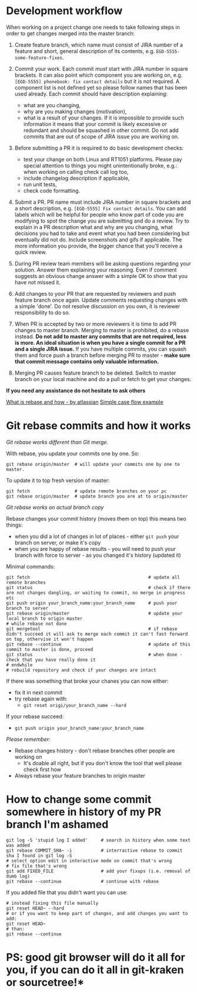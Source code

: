 # Development workflow

When working on a project change one needs to take following steps in order to get
changes merged into the master branch:

1. Create feature branch, which name must consist of JIRA number of a feature and 
short, general description of its contents, e.g. `EGD-5555-some-feature-fixes`.

2. Commit your work. Each commit *must* start with JIRA number in square brackets. It can also point
which component you are working on, e.g. `[EGD-5555] phonebook: fix contact details`
but it is not required. A component list is not defined yet so please follow names
that has been used already. Each commit should have description explaining:
   * what are you changing,
   * why are you making changes (motivation),
   * what is a result of your changes.
 If it is impossible to provide such information it means that your commit is likely
 excessive or redundant and should be squashed in other commit. Do not add
 commits that are out of scope of JIRA issue you are working on.

3. Before submitting a PR it is required to do basic development checks:
   * test your change on both Linux and RT1051 platforms. Please pay special attention to
 things you might unintentionally broke, e.g.: when working on calling check call log
 too,
   * include changelog description if applicable,
   * run unit tests,
   * check code formatting.

4. Submit a PR. PR name must include JIRA number in square brackets and a short
 description, e.g. `[EGD-5555] Fix contact details`. You can add labels which will be
 helpful for people who know part of code you are modifying to spot the change you are submitting and do a review. Try to explain in a PR description what and why are you
 changing, what decisions you had to take and event what you had been considering
 but eventually did not do. Include screenshots and gifs if applicable. The more
 information you provide, the bigger chance that you'll receive a quick review.

5. During PR review team members will be asking questions regarding your solution.
Answer them explaining your reasoning. Even if comment suggests an obvious change
answer with a simple OK to show that you have not missed it.

6. Add changes to your PR that are requested by reviewers and push feature branch
once again. Update comments requesting changes with a simple 'done'. Do not resolve
discussion on you own, it is reviewer responsibility to do so.

7. When PR is accepted by two or more reviewers it is time to add PR changes to master branch. Merging to
master is prohibited, do a rebase instead. **Do not add to master any commits that
are not required, less is more. An ideal situation is when you have a single commit
for a PR and a single JIRA issue.** If you have multiple commits, you can squash
them and force push a branch before merging PR to master - **make sure that commit message contains only valuable information.**

1. Merging PR causes feature branch to be deleted. Switch to master branch on
your local machine and do a pull or fetch to get your changes.

**If you need any assistance do not hesitate to ask others**

[What is rebase and how - by atlassian](https://www.atlassian.com/git/tutorials/merging-vs-rebasing)
[Simple case flow example](https://makandracards.com/makandra/36003-recommended-git-workflow-for-feature-branches)

# Git rebase commits and how it works

*Git rebase works different than Git merge.*

With rebase, you update your commits one by one. So:
```
git rebase origin/master  # will update your commits one by one to master.
```

To update it to top fresh version of master:
```
git fetch                 # update remote branches on your pc
git rebase origin/master  # update branch you are at to origin/master
```

*Git rebase works on actual branch copy*

Rebase changes your commit history (moves them on top) this means two things:  
* when you did a lot of changes in lot of places - either `git push` your branch on server, or make it's copy  
* when you are happy of rebase results - you will need to push your branch with force to server - as you changed it's history (updated it)  

Minimal commands:
```
git fetch                                             # update all remote branches  
git status                                            # check if there are not changes dangling, or waiting to commit, no merge in progress etc  
git push origin your_branch_name:your_branch_name     # push your branch to server  
git rebase origin/master                              # update your local branch to origin master  
# while rebase not done
git mergetool                                         # if rebase didn't succeed it will ask to merge each commit it can't fast forward on top, othervise it won't happen  
git rebase --continue                                 # update of this commit to master is done, proceed  
git status                                            # when done - check that you have really done it  
# endwhile  
# rebuild repository and check if your changes are intact
```

If there was something that broke your chanes you can now either:
* fix it in next commit
* try rebase again with:
    * `git reset origi/your_branch_name --hard`

If your rebase succeed:
* `git push origin your_branch_name:your_branch_name`

*Please remember:*
* Rebase changes history - don't rebase branches other people are working on
    * It's doable all right, but if you don't know the tool that well please check first how
* Always rebase your feature branches to origin master

# How to change some commit somewhere in history of my PR branch I'm ashamed

```
git log -S 'stupid log I added'     # search in history when some text was added
git rebase COMMIT_SHA~ -i           # interractive rebase to commit sha I found in git log -S
# select option edit in interactive mode on commit that's wrong
# fix file that's wrong
git add FIXED_FILE                  # add your fixups (i.e. removal of dumb log)
git rebase --continue               # continue with rebase
```

If you added file that you didn't want you can use:
```
# instead fixing this file manually
git reset HEAD~ --hard
# or if you want to keep part of changes, and add changes you want to add:
git reset HEAD~
# than:
git rebase --continue
```

# PS: good git browser will do it all for you, if you can do it all in git-kraken or sourcetree!*
